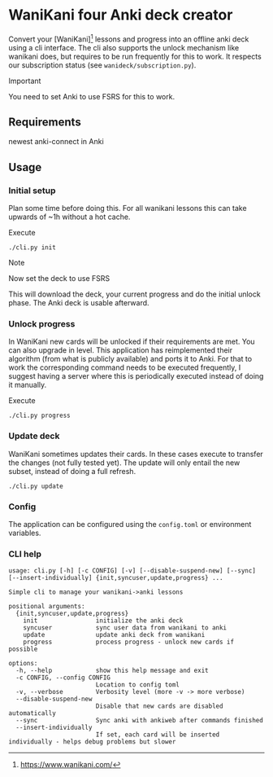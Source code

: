 # WaniKani four Anki deck creator

Convert your [WaniKani][^1] lessons and progress into an offline anki deck using
a cli interface. The cli also supports the unlock mechanism like wanikani does,
but requires to be run frequently for this to work. It respects our
subscription status (see `wanideck/subscription.py`).

> [!IMPORTANT]
> You need to set Anki to use FSRS for this to work.

## Requirements
newest anki-connect in Anki

## Usage
### Initial setup

Plan some time before doing this. For all wanikani lessons this can take
upwards of ~1h without a hot cache.

Execute
```
./cli.py init
```

> [!NOTE] 
> Now set the deck to use FSRS

This will download the deck, your current progress and do the initial unlock
phase. The Anki deck is usable afterward.

### Unlock progress

In WaniKani new cards will be unlocked if their requirements are met. You can
also upgrade in level. This application has reimplemented their algorithm (from
what is publicly available) and ports it to Anki. For that to work the
corresponding command needs to be executed frequently, I suggest having a
server where this is periodically executed instead of doing it manually.

Execute
```
./cli.py progress
```

### Update deck

WaniKani sometimes updates their cards. In these cases execute to transfer the
changes (not fully tested yet). The update will only entail the new subset,
instead of doing a full refresh.

```
./cli.py update
```

### Config

The application can be configured using the `config.toml` or environment variables.

### CLI help
```
usage: cli.py [-h] [-c CONFIG] [-v] [--disable-suspend-new] [--sync] [--insert-individually] {init,syncuser,update,progress} ...

Simple cli to manage your wanikani->anki lessons

positional arguments:
  {init,syncuser,update,progress}
    init                initialize the anki deck
    syncuser            sync user data from wanikani to anki
    update              update anki deck from wanikani
    progress            process progress - unlock new cards if possible

options:
  -h, --help            show this help message and exit
  -c CONFIG, --config CONFIG
                        Location to config toml
  -v, --verbose         Verbosity level (more -v -> more verbose)
  --disable-suspend-new
                        Disable that new cards are disabled automatically
  --sync                Sync anki with ankiweb after commands finished
  --insert-individually
                        If set, each card will be inserted individually - helps debug problems but slower
```


[^1]: https://www.wanikani.com/
